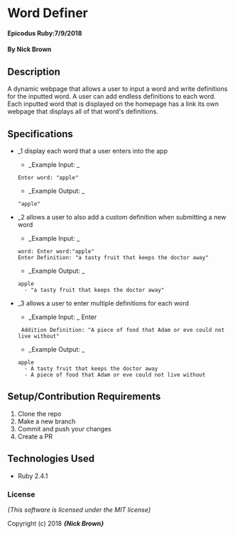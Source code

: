 # Word Definer

#### Epicodus Ruby:7/9/2018

#### By Nick Brown


## Description

A dynamic webpage that allows a user to input a word and write definitions for the inputted word. A user can add endless definitions to each word. Each inputted word that is displayed on the homepage has a link its own webpage that displays all of that word's definitions. 


## Specifications

* _1 display each word that a user enters into the app
  - _Example Input: _
  ```
  Enter word: "apple"
  ```
  - _Example Output: _
  ```
  "apple"
  ```
* _2 allows a user to also add a custom definition when submitting a new word
  - _Example Input: _
  ```
  word: Enter word:"apple"
  Enter Definition: "a tasty fruit that keeps the doctor away"
  ```

  - _Example Output: _
  ```
  apple
    - "a tasty fruit that keeps the doctor away"
  ```
* _3 allows a user to enter multiple definitions for each word
  - _Example Input: _ Enter
  ```
   Addition Definition: "A piece of food that Adam or eve could not live without"
   ```
  - _Example Output: _
  ```
  apple
    - A tasty fruit that keeps the doctor away
    - A piece of food that Adam or eve could not live without
  ```

## Setup/Contribution Requirements

1. Clone the repo
1. Make a new branch
1. Commit and push your changes
1. Create a PR

## Technologies Used

* Ruby 2.4.1

### License

*{This software is licensed under the MIT license}*

Copyright (c) 2018 **_{Nick Brown}_**

